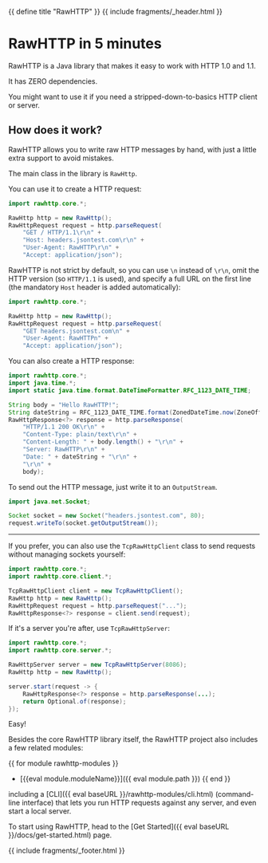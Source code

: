 {{ define title "RawHTTP" }}
{{ include fragments/_header.html }}

# RawHTTP in 5 minutes

RawHTTP is a Java library that makes it easy to work with HTTP 1.0 and 1.1.

It has ZERO dependencies.

You might want to use it if you need a stripped-down-to-basics HTTP client or server.

## How does it work?

RawHTTP allows you to write raw HTTP messages by hand, with just a little extra support to avoid mistakes.

The main class in the library is `RawHttp`.

You can use it to create a HTTP request:

```java
import rawhttp.core.*;

RawHttp http = new RawHttp();
RawHttpRequest request = http.parseRequest(
    "GET / HTTP/1.1\r\n" +
    "Host: headers.jsontest.com\r\n" +
    "User-Agent: RawHTTP\r\n" +
    "Accept: application/json");
```

RawHTTP is not strict by default, so you can use `\n` instead of `\r\n`, omit the
HTTP version (so `HTTP/1.1` is used), and specify a full URL on the first line
(the mandatory `Host` header is added automatically):

```java
import rawhttp.core.*;

RawHttp http = new RawHttp();
RawHttpRequest request = http.parseRequest(
    "GET headers.jsontest.com\n" +
    "User-Agent: RawHTTPn" +
    "Accept: application/json");
```

You can also create a HTTP response:

```java
import rawhttp.core.*;
import java.time.*;
import static java.time.format.DateTimeFormatter.RFC_1123_DATE_TIME;

String body = "Hello RawHTTP!";
String dateString = RFC_1123_DATE_TIME.format(ZonedDateTime.now(ZoneOffset.UTC));
RawHttpResponse<?> response = http.parseResponse(
    "HTTP/1.1 200 OK\r\n" +
    "Content-Type: plain/text\r\n" +
    "Content-Length: " + body.length() + "\r\n" +
    "Server: RawHTTP\r\n" +
    "Date: " + dateString + "\r\n" +
    "\r\n" +
    body);
```

To send out the HTTP message, just write it to an `OutputStream`.

```java
import java.net.Socket;

Socket socket = new Socket("headers.jsontest.com", 80);
request.writeTo(socket.getOutputStream());
```

<hr>

If you prefer, you can also use the `TcpRawHttpClient` class to send requests
without managing sockets yourself:

```java
import rawhttp.core.*;
import rawhttp.core.client.*;

TcpRawHttpClient client = new TcpRawHttpClient();
RawHttp http = new RawHttp();
RawHttpRequest request = http.parseRequest("...");
RawHttpResponse<?> response = client.send(request);
```

If it's a server you're after, use `TcpRawHttpServer`:

```java
import rawhttp.core.*;
import rawhttp.core.server.*;

RawHttpServer server = new TcpRawHttpServer(8086);
RawHttp http = new RawHttp();

server.start(request -> {
    RawHttpResponse<?> response = http.parseResponse(...);
    return Optional.of(response);
});
```

Easy!

Besides the core RawHTTP library itself, the RawHTTP project also includes a
few related modules:

{{ for module rawhttp-modules }}
* [{{eval module.moduleName}}]({{ eval module.path }})
{{ end }}

including a [CLI]({{ eval baseURL }}/rawhttp-modules/cli.html) (command-line interface) that lets you run HTTP requests against
any server, and even start a local server.

To start using RawHTTP, head to the [Get Started]({{ eval baseURL }}/docs/get-started.html) page.

{{ include fragments/_footer.html }}
